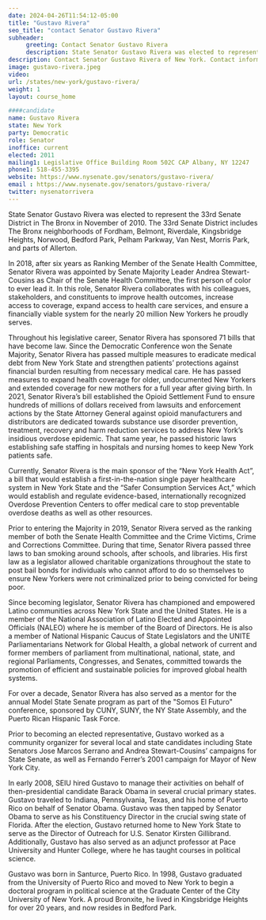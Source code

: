 ```yaml
---
date: 2024-04-26T11:54:12-05:00
title: "Gustavo Rivera"
seo_title: "contact Senator Gustavo Rivera"
subheader:
     greeting: Contact Senator Gustavo Rivera
     description: State Senator Gustavo Rivera was elected to represent the 33rd Senate District in The Bronx in November of 2010. The 33rd Senate District includes The Bronx neighborhoods of Fordham, Belmont, Riverdale, Kingsbridge Heights, Norwood, Bedford Park, Pelham Parkway, Van Nest, Morris Park, and parts of Allerton.
description: Contact Senator Gustavo Rivera of New York. Contact information for Gustavo Rivera includes email address, phone number, and mailing address.
image: gustavo-rivera.jpeg
video:
url: /states/new-york/gustavo-rivera/
weight: 1
layout: course_home

####candidate
name: Gustavo Rivera
state: New York
party: Democratic
role: Senator
inoffice: current
elected: 2011
mailing1: Legislative Office Building Room 502C CAP Albany, NY 12247
phone1: 518-455-3395
website: https://www.nysenate.gov/senators/gustavo-rivera/
email : https://www.nysenate.gov/senators/gustavo-rivera/
twitter: nysenatorrivera
---
```


State Senator Gustavo Rivera was elected to represent the 33rd Senate District in The Bronx in November of 2010. The 33rd Senate District includes The Bronx neighborhoods of Fordham, Belmont, Riverdale, Kingsbridge Heights, Norwood, Bedford Park, Pelham Parkway, Van Nest, Morris Park, and parts of Allerton.

In 2018, after six years as Ranking Member of the Senate Health Committee, Senator Rivera was appointed by Senate Majority Leader Andrea Stewart-Cousins as Chair of the Senate Health Committee, the first person of color to ever lead it. In this role, Senator Rivera collaborates with his colleagues, stakeholders, and constituents to improve health outcomes, increase access to coverage, expand access to health care services, and ensure a financially viable system for the nearly 20 million New Yorkers he proudly serves.

Throughout his legislative career, Senator Rivera has sponsored 71 bills that have become law. Since the Democratic Conference won the Senate Majority, Senator Rivera has passed multiple measures to eradicate medical debt from New York State and strengthen patients’ protections against financial burden resulting from necessary medical care. He has passed measures to expand health coverage for older, undocumented New Yorkers and extended coverage for new mothers for a full year after giving birth. In 2021, Senator Rivera’s bill established the Opioid Settlement Fund to ensure hundreds of millions of dollars received from lawsuits and enforcement actions by the State Attorney General against opioid manufacturers and distributors are dedicated towards substance use disorder prevention, treatment, recovery and harm reduction services to address New York’s insidious overdose epidemic. That same year, he passed historic laws establishing safe staffing in hospitals and nursing homes to keep New York patients safe.

Currently, Senator Rivera is the main sponsor of the “New York Health Act”, a bill that would establish a first-in-the-nation single payer healthcare system in New York State and the “Safer Consumption Services Act,” which would establish and regulate evidence-based, internationally recognized Overdose Prevention Centers to offer medical care to stop preventable overdose deaths as well as other resources.

Prior to entering the Majority in 2019, Senator Rivera served as the ranking member of both the Senate Health Committee and the Crime Victims, Crime and Corrections Committee. During that time, Senator Rivera passed three laws to ban smoking around schools, after schools, and libraries.  His first law as a legislator allowed charitable organizations throughout the state to post bail bonds for individuals who cannot afford to do so themselves to ensure New Yorkers were not criminalized prior to being convicted for being poor.

Since becoming legislator, Senator Rivera has championed and empowered Latino communities across New York State and the United States. He is a member of the National Association of Latino Elected and Appointed Officials (NALEO) where he is member of the Board of Directors. He is also a member of National Hispanic Caucus of State Legislators and the UNITE Parliamentarians Network for Global Health, a global network of current and former members of parliament from multinational, national, state, and regional Parliaments, Congresses, and Senates, committed towards the promotion of efficient and sustainable policies for improved global health systems.

For over a decade, Senator Rivera has also served as a mentor for the annual Model State Senate program as part of the "Somos El Futuro" conference, sponsored by CUNY, SUNY, the NY State Assembly, and the Puerto Rican Hispanic Task Force.

Prior to becoming an elected representative, Gustavo worked as a community organizer for several local and state candidates including State Senators Jose Marcos Serrano and Andrea Stewart-Cousins’ campaigns for State Senate, as well as Fernando Ferrer’s 2001 campaign for Mayor of New York City.

In early 2008, SEIU hired Gustavo to manage their activities on behalf of then-presidential candidate Barack Obama in several crucial primary states. Gustavo traveled to Indiana, Pennsylvania, Texas, and his home of Puerto Rico on behalf of Senator Obama. Gustavo was then tapped by Senator Obama to serve as his Constituency Director in the crucial swing state of Florida. After the election, Gustavo returned home to New York State to serve as the Director of Outreach for U.S. Senator Kirsten Gillibrand. Additionally, Gustavo has also served as an adjunct professor at Pace University and Hunter College, where he has taught courses in political science.

Gustavo was born in Santurce, Puerto Rico. In 1998, Gustavo graduated from the University of Puerto Rico and moved to New York to begin a doctoral program in political science at the Graduate Center of the City University of New York. A proud Bronxite, he lived in Kingsbridge Heights for over 20 years, and now resides in Bedford Park.
